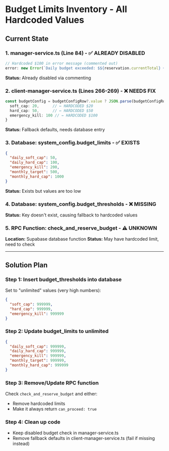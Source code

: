 # Budget Limits Inventory - All Hardcoded Values

## Current State

### 1. manager-service.ts (Line 84) - ✅ ALREADY DISABLED
```typescript
// Hardcoded $100 in error message (commented out)
error: new Error(`Daily budget exceeded: $${reservation.currentTotal} + $${estimatedCost} > $100`)
```
**Status:** Already disabled via commenting

### 2. client-manager-service.ts (Lines 266-269) - ❌ NEEDS FIX
```typescript
const budgetConfig = budgetConfigRow?.value ? JSON.parse(budgetConfigRow.value) : {
  soft_cap: 20,      // ← HARDCODED $20
  hard_cap: 50,      // ← HARDCODED $50
  emergency_kill: 100 // ← HARDCODED $100
}
```
**Status:** Fallback defaults, needs database entry

### 3. Database: system_config.budget_limits - ✅ EXISTS
```json
{
  "daily_soft_cap": 50,
  "daily_hard_cap": 100,
  "emergency_kill": 200,
  "monthly_target": 500,
  "monthly_hard_cap": 1000
}
```
**Status:** Exists but values are too low

### 4. Database: system_config.budget_thresholds - ❌ MISSING
**Status:** Key doesn't exist, causing fallback to hardcoded values

### 5. RPC Function: check_and_reserve_budget - ⚠️ UNKNOWN
**Location:** Supabase database function
**Status:** May have hardcoded limit, need to check

---

## Solution Plan

### Step 1: Insert budget_thresholds into database
Set to "unlimited" values (very high numbers):
```json
{
  "soft_cap": 999999,
  "hard_cap": 999999,
  "emergency_kill": 999999
}
```

### Step 2: Update budget_limits to unlimited
```json
{
  "daily_soft_cap": 999999,
  "daily_hard_cap": 999999,
  "emergency_kill": 999999,
  "monthly_target": 999999,
  "monthly_hard_cap": 999999
}
```

### Step 3: Remove/Update RPC function
Check `check_and_reserve_budget` and either:
- Remove hardcoded limits
- Make it always return `can_proceed: true`

### Step 4: Clean up code
- Keep disabled budget check in manager-service.ts
- Remove fallback defaults in client-manager-service.ts (fail if missing instead)
